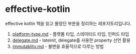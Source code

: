 # effective-kotlin

effective kotlin 책을 읽고 몰랐던 부분을 정리하는 레포지토리입니다.

1. [platform-type.md](./platform-type.md) - 플랫폼 타입, 스테이티드 타입, 인퍼드 타입
2. [delegate.md](./delegate.md) - lateinit, delegate를 사용한 property 선언 활용
3. [immutablity.md](./immutablity.md) - 불변을 효율적으로 다루는 방법